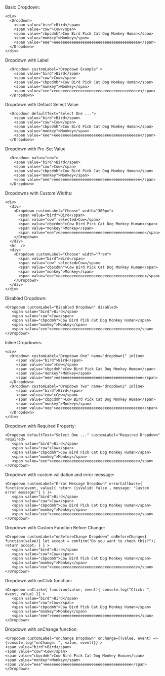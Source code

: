 Basic Dropdown:

    <div>
      <Dropdown>
        <span value="bird">Bird</span>
        <span value="cow">Cow</span>
        <span value="cbpcdmh">Cow Bird Pick Cat Dog Monkey Human</span>
        <span value="monkey">Monkey</span>
        <span value="eee">eeeeeeeeeeeeeeeeeeeeeeeeeeeeeeeeeeeeeee</span>
      </Dropdown>
    </div>

Dropdown with Label

      <Dropdown customLabel="Dropdown Example" >
        <span value="bird">Bird</span>
        <span value="cow">Cow</span>
        <span value="cbpcdmh">Cow Bird Pick Cat Dog Monkey Human</span>
        <span value="monkey">Monkey</span>
        <span value="eee">eeeeeeeeeeeeeeeeeeeeeeeeeeeeeeeeeeeeeee</span>
      </Dropdown>

Dropdown with Default Select Value

      <Dropdown defaultText="Select One ...">
        <span value="bird">Bird</span>
        <span value="cow">Cow</span>
        <span value="cbpcdmh">Cow Bird Pick Cat Dog Monkey Human</span>
        <span value="monkey">Monkey</span>
        <span value="eee">eeeeeeeeeeeeeeeeeeeeeeeeeeeeeeeeeeeeeee</span>
      </Dropdown>

Dropdown with Pre-Set Value

      <Dropdown value="cow">
        <span value="bird">Bird</span>
        <span value="cow">Cow</span>
        <span value="cbpcdmh">Cow Bird Pick Cat Dog Monkey Human</span>
        <span value="monkey">Monkey</span>
        <span value="eee">eeeeeeeeeeeeeeeeeeeeeeeeeeeeeeeeeeeeeee</span>
      </Dropdown>

Dropdowns with Custom Widths:

    <div>
      <div>
        <Dropdown customLabel="Choose" width="300px">
          <span value="bird">Bird</span>
          <span value="cow" selected>Cow</span>
          <span value="cbpcdmh">Cow Bird Pick Cat Dog Monkey Human</span>
          <span value="monkey">Monkey</span>
          <span value="eee">eeeeeeeeeeeeeeeeeeeeeeeeeeeeeeeeeeeeeee</span>
        </Dropdown>
      </div>
      <br  />
      <div>
        <Dropdown customLabel="Choose" width="7rem">
          <span value="bird">Bird</span>
          <span value="cow" selected>Cow</span>
          <span value="cbpcdmh">Cow Bird Pick Cat Dog Monkey Human</span>
          <span value="monkey">Monkey</span>
          <span value="eee">eeeeeeeeeeeeeeeeeeeeeeeeeeeeeeeeeeeeeee</span>
        </Dropdown>
      </div>
    </div>

Disabled Dropdown:

    <Dropdown customLabel="Disabled Dropdown" disabled>
       <span value="bird">Bird</span>
       <span value="cow">Cow</span>
       <span value="cbpcdmh">Cow Bird Pick Cat Dog Monkey Human</span>
       <span value="monkey">Monkey</span>
       <span value="eee">eeeeeeeeeeeeeeeeeeeeeeeeeeeeeeeeeeeeeee</span>
    </Dropdown>

Inline Dropdowns:

    <div>
      <Dropdown customLabel="Dropdown One" name="dropdown1" inline>
         <span value="bird">Bird</span>
         <span value="cow">Cow</span>
         <span value="cbpcdmh">Cow Bird Pick Cat Dog Monkey Human</span>
         <span value="monkey">Monkey</span>
         <span value="eee">eeeeeeeeeeeeeeeeeeeeeeeeeeeeeeeeeeeeeee</span>
      </Dropdown>
      <Dropdown customLabel="Dropdown Two" name="dropdown2" inline>
         <span value="bird">Bird</span>
         <span value="cow">Cow</span>
         <span value="cbpcdmh">Cow Bird Pick Cat Dog Monkey Human</span>
         <span value="monkey">Monkey</span>
         <span value="eee">eeeeeeeeeeeeeeeeeeeeeeeeeeeeeeeeeeeeeee</span>
      </Dropdown>
    </div>

Dropdown with Required Property:

    <Dropdown defaultText="Select One ..." customLabel="Required Dropdown" required>
       <span value="bird">Bird</span>
       <span value="cow">Cow</span>
       <span value="cbpcdmh">Cow Bird Pick Cat Dog Monkey Human</span>
       <span value="monkey">Monkey</span>
       <span value="eee">eeeeeeeeeeeeeeeeeeeeeeeeeeeeeeeeeeeeeee</span>
    </Dropdown>

Dropdown with custom validation and error message:

    <Dropdown customLabel="Error Message Dropdown" errorCallback={ function(event, value){ return {isValid: false , message: "Custom error message!"} } }>
       <span value="bird">Bird</span>
       <span value="cow">Cow</span>
       <span value="cbpcdmh">Cow Bird Pick Cat Dog Monkey Human</span>
       <span value="monkey">Monkey</span>
       <span value="eee">eeeeeeeeeeeeeeeeeeeeeeeeeeeeeeeeeeeeeee</span>
    </Dropdown>

Dropdown with Custom Function Before Change:

    <Dropdown customLabel="onBeforeChange Dropdown" onBeforeChange={ function(value){ let accept = confirm("Do you want to check this?"); return accept; } } >
       <span value="bird">Bird</span>
       <span value="cow">Cow</span>
       <span value="cbpcdmh">Cow Bird Pick Cat Dog Monkey Human</span>
       <span value="monkey">Monkey</span>
       <span value="eee">eeeeeeeeeeeeeeeeeeeeeeeeeeeeeeeeeeeeeee</span>
    </Dropdown>

Dropdown with onClick function:

    <Dropdown onClick={ function(value, event){ console.log("Click: ", event, value) }} >
       <span value="bird">Bird</span>
       <span value="cow">Cow</span>
       <span value="cbpcdmh">Cow Bird Pick Cat Dog Monkey Human</span>
       <span value="monkey">Monkey</span>
       <span value="eee">eeeeeeeeeeeeeeeeeeeeeeeeeeeeeeeeeeeeeee</span>
    </Dropdown>

Dropdown with onChange function:

    <Dropdown customLabel="onChange Dropdown" onChange={(value, event) => {console.log("onChange: ", value, event)}} >
    <span value="bird">Bird</span>
    <span value="cow">Cow</span>
    <span value="cbpcdmh">Cow Bird Pick Cat Dog Monkey Human</span>
    <span value="monkey">Monkey</span>
    <span value="eee">eeeeeeeeeeeeeeeeeeeeeeeeeeeeeeeeeeeeeee</span>
    </Dropdown>
